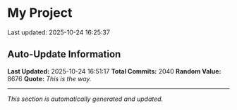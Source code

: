 # My Project


Last updated: 2025-10-24 16:25:37































































































































































































































































































































































































































































































































































































































































































































































































































































































































































































































































































































































































































































































































































































































































































































































































































































































































































































































































































































































































































































































































































































































































































































































































































































































































## Auto-Update Information

**Last Updated:** 2025-10-24 16:51:17
**Total Commits:** 2040
**Random Value:** 8676
**Quote:** _This is the way._

---
_This section is automatically generated and updated._
